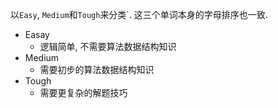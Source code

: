 以`Easy`, `Medium`和`Tough`来分类`. 这三个单词本身的字母排序也一致.

- Easay
  - 逻辑简单, 不需要算法数据结构知识
- Medium
  - 需要初步的算法数据结构知识
- Tough
  - 需要更复杂的解题技巧